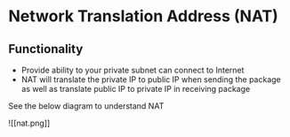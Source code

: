 # Network Translation Address (NAT)

## Functionality

- Provide ability to your private subnet can connect to Internet
- NAT will translate the private IP to public IP when sending the package as well as translate public IP to private IP in receiving package

See the below diagram to understand NAT

![[nat.png]]

